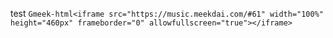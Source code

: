 test
`Gmeek-html<iframe src="https://music.meekdai.com/#61" width="100%" height="460px" frameborder="0" allowfullscreen="true"></iframe>`